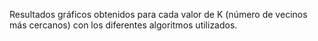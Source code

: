 Resultados gráficos obtenidos para cada valor de K (número de vecinos más cercanos) con los diferentes algoritmos utilizados.

